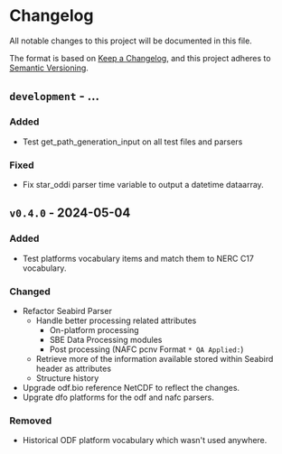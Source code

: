 # Changelog

All notable changes to this project will be documented in this file.

The format is based on [Keep a Changelog](https://keepachangelog.com/en/1.1.0/),
and this project adheres to [Semantic Versioning](https://semver.org/spec/v2.0.0.html).

## `development` - ...

### Added

- Test get_path_generation_input on all test files and parsers

### Fixed

- Fix star_oddi parser time variable to output a datetime dataarray.

## `v0.4.0` - 2024-05-04

### Added

- Test platforms vocabulary items and match them to NERC C17 vocabulary.

### Changed

- Refactor Seabird Parser
  - Handle better processing related attributes
    - On-platform processing
    - SBE Data Processing modules
    - Post processing (NAFC pcnv Format `* QA Applied:`)
  - Retrieve more of the information available stored within Seabird header as attributes
  - Structure history
- Upgrade odf.bio reference NetCDF to reflect the changes.
- Upgrate dfo platforms for the odf and nafc parsers.

### Removed

- Historical ODF platform vocabulary which wasn't used anywhere.